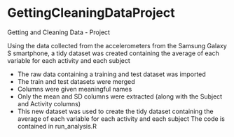 # GettingCleaningDataProject
Getting and Cleaning Data - Project

Using the data collected from the accelerometers from the Samsung Galaxy S smartphone, a tidy dataset was created containing the average of each variable for each activity and each subject 
- The raw data containing a training and test dataset was imported
- The train and test datasets were merged 
- Columns were given meaningful names
- Only the mean and SD columns were extracted (along with the Subject and Activity columns)
- This new dataset was used to create the tidy dataset containing the average of each variable for each activity and each subject 
The code is contained in run_analysis.R
